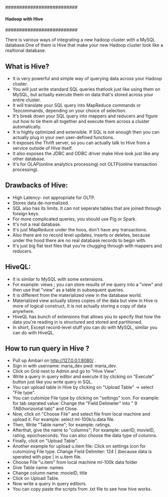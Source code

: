 ##########################
#### Hadoop with Hive ####
##########################

There is various ways of integrating a new hadoop cluster with a MySQL database.One of them is Hive that make your new 
Hadoop cluster look like a realtional database.

## What is Hive?
- It is very powerful and simple way of querying data across your Hadoop cluster. 
- You will just write standard SQL queries thatlook just like using them on MySQL, but actually execute them on data 
  that's stored across your entire cluster. 
- It will translate your SQL query into MapReduce commands or Tezcommands, depending on your choice of selection. 
- It's break down your SQL query into mappers and reducers and figure out how to tie them all together and execute them
  across a cluster automatically.
- It is highly optimized and extensible. If SQL is not enough then you can actually plug in your own user-defined functions.
- It exposes the Thrift server, so you can actually talk to Hive from a service outside of Hive itself.
- It also exposes the JDBC and ODBC driver make Hive look just like any other database. 
- It's for OLAP(online analytics processing) not OLTP(online transaction processing).

## Drawbacks of Hive:
- High Latency- not appropriate for OLTP.
- Stores data de-normalized.
- SQL also has its limits. It can not seperate tables that are joined through foreign keys.
- For more complicated queries, you should use Pig or Spark.
- It's not a real database.
- It's just MapReduce under the hoos, don't have any transactions.
- Also there are no record level updates, inserts or deletes, because under the hood there are no real database records 
  to begin with. 
- It's just big flat text files that you're chugging through with mappers and reducers.

## HiveQL:
- It is similar to MySQL with some extensions.
- For example: views ; you can store results of ine query into a "view" and then use that "view" as a table in subsequent queries.
- It is different from the materialized view in the database world.
- Materialized view actually stores copies of the data but view in Hive is more of logical construct, It is not actually storing 
  a copy of data anywhere.
- HiveQL has bunch of extensions that allows you to specify that how the data you're reading in is structured and stored and 
  partitioned.
- In short, Except record-level stuff you can do with MySQL, similar you can do with HiveQL.

## How to run query in Hive ?
- Pull up Ambari on http://127.0.0.1:8080/ .
- Sign in with username: maria_dev pwd: maria_dev.
- Click on Grid next to Admin and go to "Hive View".
- Write a query in query editor and execute it by clicking on "Execute" button just like you write query in SQL.
- You can upload table in Hive by clicking on "Upload Table" -> select "File type".
- You can cutomize File type by clicking on "settings" icon. For example: for tab seprated value: 
      Change the "Field Delimeter" into " 9 TAB(horizontal tab)" and Close.
- Now, click on "Choose File" and select file from local machine and upload it. For example: select ml-100k/u.data file.
- Then, Write "Table name"; for example: ratings.
- Afterthat, give the name to "columns"; For example: userID, movieID, rating, epochseconds. You can also choose the data type of                    columns.
- Finally, click on "Upload Table".
- Another example for upload u.item file:
  Click on settings icon for cutomizing File type. Change Field Delimiter: 124 | (because data is sperated with pipe | in u.item        file.
- Choose File "u.item" from local machine ml-100k data folder
- Give Table name: names
- Change column name: movieID, title
- Click on Upload Table.
- Now write a query in query editiors.
- You can copy paste the scripts from .txt file to see how hive works.





